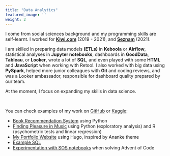 ```yaml
---
title: "Data Analytics"
featured_image: ''
weight: 2
---
```


I come from social sciences background and my programming skills are self-learnt. I worked for **[Kiwi.com](https://www.kiwi.com/en/pages/content/about)** (2019 - 2021), and **[Seznam](https://o.seznam.cz/en/about-us/)** (2021).

I am skilled in preparing data models **(ETLs)** in **Keboola** or **Airflow**, statistical analyses in **Jupyter notebooks**, dashboards in **GoodData**, **Tableau**, or **Looker**, wrote a lot of **SQL**, and even played with some **HTML** and **JavaScript** when working with Retool. I also worked with big data using **PySpark**, helped more junior colleagues with **Git** and coding reviews, and was a Looker ambassador, responsible for dashboard quality prepared by our team.

At the moment, I focus on expanding my skills in data science.

&nbsp;

You can check examples of my work on [GitHub](https://github.com/renehlavova) or [Kaggle](https://www.kaggle.com/renehlavova):
* [Book Recommendation System](https://www.kaggle.com/renehlavova/recommender-system-for-books) using Python
* [Finding Pleasure in Music](https://github.com/renehlavova/projects/tree/main/finding-pleasure-in-music) using Python (exploratory analysis) and R (psychometric tests and linear regression)
* [My Portfolio Website](https://github.com/renehlavova/renehlavova) using Hugo, inspired by Ananke theme
* [Example SQL](https://github.com/renehlavova/knowledge-base/tree/main/sql/dtse)
* [Experimentation with SOS notebooks](https://github.com/renehlavova/projects/blob/main/advent-of-code/2020/day1_day2_sos_notebook.ipynb) when solving Advent of Code